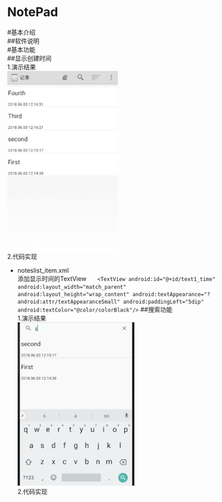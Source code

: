 NotePad
=
#基本介绍</br>
##软件说明</br>
#基本功能</br>
##显示创建时间</br>
  1.演示结果</br>
  ![显示创建时间](https://github.com/zishudanhuangsu/T/blob/master/q1.png)</br>
  2.代码实现</br>
  * noteslist_item.xml</br>
  添加显示时间的TextView
  `   
  <TextView
        android:id="@+id/text1_time"
        android:layout_width="match_parent"
        android:layout_height="wrap_content"
        android:textAppearance="?android:attr/textAppearanceSmall"
        android:paddingLeft="5dip"
        android:textColor="@color/colorBlack"/>
        `
##搜索功能</br>
  1.演示结果</br>
  ![搜索功能](https://github.com/zishudanhuangsu/T/blob/master/q3.png)</br>
  2.代码实现</br>


